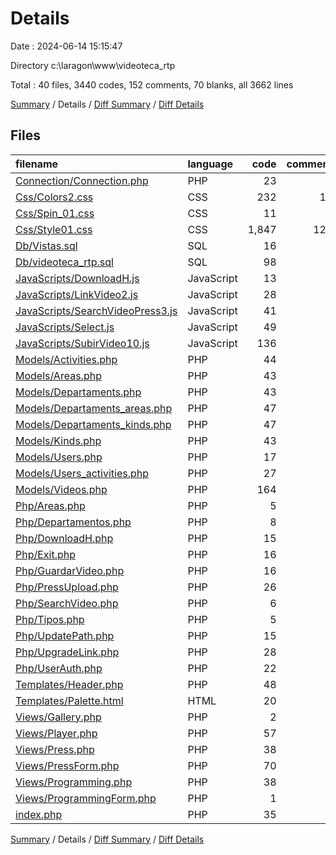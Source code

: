 # Details

Date : 2024-06-14 15:15:47

Directory c:\\laragon\\www\\videoteca_rtp

Total : 40 files,  3440 codes, 152 comments, 70 blanks, all 3662 lines

[Summary](results.md) / Details / [Diff Summary](diff.md) / [Diff Details](diff-details.md)

## Files
| filename | language | code | comment | blank | total |
| :--- | :--- | ---: | ---: | ---: | ---: |
| [Connection/Connection.php](/Connection/Connection.php) | PHP | 23 | 0 | 1 | 24 |
| [Css/Colors2.css](/Css/Colors2.css) | CSS | 232 | 19 | 2 | 253 |
| [Css/Spin_01.css](/Css/Spin_01.css) | CSS | 11 | 0 | 2 | 13 |
| [Css/Style01.css](/Css/Style01.css) | CSS | 1,847 | 122 | 2 | 1,971 |
| [Db/Vistas.sql](/Db/Vistas.sql) | SQL | 16 | 3 | 5 | 24 |
| [Db/videoteca_rtp.sql](/Db/videoteca_rtp.sql) | SQL | 98 | 1 | 2 | 101 |
| [JavaScripts/DownloadH.js](/JavaScripts/DownloadH.js) | JavaScript | 13 | 0 | 1 | 14 |
| [JavaScripts/LinkVideo2.js](/JavaScripts/LinkVideo2.js) | JavaScript | 28 | 1 | 1 | 30 |
| [JavaScripts/SearchVideoPress3.js](/JavaScripts/SearchVideoPress3.js) | JavaScript | 41 | 1 | 0 | 42 |
| [JavaScripts/Select.js](/JavaScripts/Select.js) | JavaScript | 49 | 0 | 8 | 57 |
| [JavaScripts/SubirVideo10.js](/JavaScripts/SubirVideo10.js) | JavaScript | 136 | 5 | 6 | 147 |
| [Models/Activities.php](/Models/Activities.php) | PHP | 44 | 0 | 0 | 44 |
| [Models/Areas.php](/Models/Areas.php) | PHP | 43 | 0 | 0 | 43 |
| [Models/Departaments.php](/Models/Departaments.php) | PHP | 43 | 0 | 0 | 43 |
| [Models/Departaments_areas.php](/Models/Departaments_areas.php) | PHP | 47 | 0 | 0 | 47 |
| [Models/Departaments_kinds.php](/Models/Departaments_kinds.php) | PHP | 47 | 0 | 0 | 47 |
| [Models/Kinds.php](/Models/Kinds.php) | PHP | 43 | 0 | 0 | 43 |
| [Models/Users.php](/Models/Users.php) | PHP | 17 | 0 | 1 | 18 |
| [Models/Users_activities.php](/Models/Users_activities.php) | PHP | 27 | 0 | 1 | 28 |
| [Models/Videos.php](/Models/Videos.php) | PHP | 164 | 0 | 4 | 168 |
| [Php/Areas.php](/Php/Areas.php) | PHP | 5 | 0 | 0 | 5 |
| [Php/Departamentos.php](/Php/Departamentos.php) | PHP | 8 | 0 | 1 | 9 |
| [Php/DownloadH.php](/Php/DownloadH.php) | PHP | 15 | 0 | 4 | 19 |
| [Php/Exit.php](/Php/Exit.php) | PHP | 16 | 0 | 4 | 20 |
| [Php/GuardarVideo.php](/Php/GuardarVideo.php) | PHP | 16 | 0 | 5 | 21 |
| [Php/PressUpload.php](/Php/PressUpload.php) | PHP | 26 | 0 | 0 | 26 |
| [Php/SearchVideo.php](/Php/SearchVideo.php) | PHP | 6 | 0 | 4 | 10 |
| [Php/Tipos.php](/Php/Tipos.php) | PHP | 5 | 0 | 0 | 5 |
| [Php/UpdatePath.php](/Php/UpdatePath.php) | PHP | 15 | 0 | 1 | 16 |
| [Php/UpgradeLink.php](/Php/UpgradeLink.php) | PHP | 28 | 0 | 4 | 32 |
| [Php/UserAuth.php](/Php/UserAuth.php) | PHP | 22 | 0 | 4 | 26 |
| [Templates/Header.php](/Templates/Header.php) | PHP | 48 | 0 | 1 | 49 |
| [Templates/Palette.html](/Templates/Palette.html) | HTML | 20 | 0 | 0 | 20 |
| [Views/Gallery.php](/Views/Gallery.php) | PHP | 2 | 0 | 0 | 2 |
| [Views/Player.php](/Views/Player.php) | PHP | 57 | 0 | 1 | 58 |
| [Views/Press.php](/Views/Press.php) | PHP | 38 | 0 | 0 | 38 |
| [Views/PressForm.php](/Views/PressForm.php) | PHP | 70 | 0 | 2 | 72 |
| [Views/Programming.php](/Views/Programming.php) | PHP | 38 | 0 | 0 | 38 |
| [Views/ProgrammingForm.php](/Views/ProgrammingForm.php) | PHP | 1 | 0 | 0 | 1 |
| [index.php](/index.php) | PHP | 35 | 0 | 3 | 38 |

[Summary](results.md) / Details / [Diff Summary](diff.md) / [Diff Details](diff-details.md)